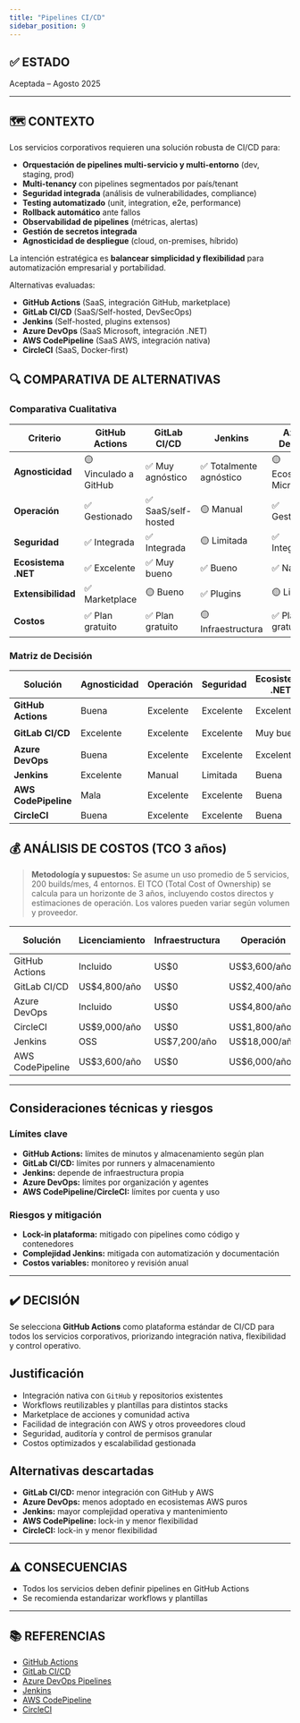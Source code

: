 ```yaml
---
title: "Pipelines CI/CD"
sidebar_position: 9
---
```


## ✅ ESTADO

Aceptada – Agosto 2025

---

## 🗺️ CONTEXTO

Los servicios corporativos requieren una solución robusta de CI/CD para:

- **Orquestación de pipelines multi-servicio y multi-entorno** (dev, staging, prod)
- **Multi-tenancy** con pipelines segmentados por país/tenant
- **Seguridad integrada** (análisis de vulnerabilidades, compliance)
- **Testing automatizado** (unit, integration, e2e, performance)
- **Rollback automático** ante fallos
- **Observabilidad de pipelines** (métricas, alertas)
- **Gestión de secretos integrada**
- **Agnosticidad de despliegue** (cloud, on-premises, híbrido)

La intención estratégica es **balancear simplicidad y flexibilidad** para automatización empresarial y portabilidad.

Alternativas evaluadas:

- **GitHub Actions** (SaaS, integración GitHub, marketplace)
- **GitLab CI/CD** (SaaS/Self-hosted, DevSecOps)
- **Jenkins** (Self-hosted, plugins extensos)
- **Azure DevOps** (SaaS Microsoft, integración .NET)
- **AWS CodePipeline** (SaaS AWS, integración nativa)
- **CircleCI** (SaaS, Docker-first)

## 🔍 COMPARATIVA DE ALTERNATIVAS

### Comparativa Cualitativa

| Criterio              | GitHub Actions | GitLab CI/CD | Jenkins | Azure DevOps | AWS CodePipeline | CircleCI |
|----------------------|----------------|--------------|---------|--------------|------------------|----------|
| **Agnosticidad**     | 🟡 Vinculado a GitHub | ✅ Muy agnóstico | ✅ Totalmente agnóstico | 🟡 Ecosistema Microsoft | ❌ Lock-in AWS | 🟡 Agnóstico |
| **Operación**        | ✅ Gestionado | ✅ SaaS/self-hosted | 🟡 Manual | ✅ Gestionado | ✅ Gestionado | ✅ Gestionado |
| **Seguridad**        | ✅ Integrada | ✅ Integrada | 🟡 Limitada | ✅ Integrada | ✅ Integrada | ✅ Integrada |
| **Ecosistema .NET**  | ✅ Excelente | ✅ Muy bueno | ✅ Bueno | ✅ Nativo | ✅ Bueno | ✅ Bueno |
| **Extensibilidad**   | ✅ Marketplace | 🟡 Bueno | ✅ Plugins | 🟡 Limitado | 🟡 Básico | 🟡 Limitado |
| **Costos**           | ✅ Plan gratuito | ✅ Plan gratuito | 🟡 Infraestructura | ✅ Plan gratuito | 🟡 Por uso | 🟡 Por uso |

### Matriz de Decisión

| Solución                | Agnosticidad | Operación | Seguridad | Ecosistema .NET | Recomendación         |
|------------------------|--------------|-----------|-----------|-----------------|-----------------------|
| **GitHub Actions**     | Buena        | Excelente | Excelente | Excelente       | ✅ **Seleccionada**    |
| **GitLab CI/CD**       | Excelente    | Excelente | Excelente | Muy buena       | 🟡 Alternativa         |
| **Azure DevOps**       | Buena        | Excelente | Excelente | Excelente       | 🟡 Considerada         |
| **Jenkins**            | Excelente    | Manual    | Limitada  | Buena           | ❌ Descartada          |
| **AWS CodePipeline**   | Mala         | Excelente | Excelente | Buena           | ❌ Descartada          |
| **CircleCI**           | Buena        | Excelente | Excelente | Buena           | ❌ Descartada          |

## 💰 ANÁLISIS DE COSTOS (TCO 3 años)

> **Metodología y supuestos:** Se asume un uso promedio de 5 servicios, 200 builds/mes, 4 entornos. El TCO (Total Cost of Ownership) se calcula para un horizonte de 3 años, incluyendo costos directos y estimaciones de operación. Los valores pueden variar según volumen y proveedor.

| Solución                | Licenciamiento     | Infraestructura | Operación         | TCO 3 años         |
|------------------------|-------------------|----------------|-------------------|--------------------|
| GitHub Actions         | Incluido          | US$0           | US$3,600/año      | US$10,800          |
| GitLab CI/CD           | US$4,800/año      | US$0           | US$2,400/año      | US$21,600          |
| Azure DevOps           | Incluido          | US$0           | US$4,800/año      | US$14,400          |
| CircleCI               | US$9,000/año      | US$0           | US$1,800/año      | US$32,400          |
| Jenkins                | OSS               | US$7,200/año   | US$18,000/año     | US$75,600          |
| AWS CodePipeline       | US$3,600/año      | US$0           | US$6,000/año      | US$28,800          |

---

## Consideraciones técnicas y riesgos

### Límites clave

- **GitHub Actions:** límites de minutos y almacenamiento según plan
- **GitLab CI/CD:** límites por runners y almacenamiento
- **Jenkins:** depende de infraestructura propia
- **Azure DevOps:** límites por organización y agentes
- **AWS CodePipeline/CircleCI:** límites por cuenta y uso

### Riesgos y mitigación

- **Lock-in plataforma:** mitigado con pipelines como código y contenedores
- **Complejidad Jenkins:** mitigada con automatización y documentación
- **Costos variables:** monitoreo y revisión anual

---

## ✔️ DECISIÓN

Se selecciona **GitHub Actions** como plataforma estándar de CI/CD para todos los servicios corporativos, priorizando integración nativa, flexibilidad y control operativo.

## Justificación

- Integración nativa con `GitHub` y repositorios existentes
- Workflows reutilizables y plantillas para distintos stacks
- Marketplace de acciones y comunidad activa
- Facilidad de integración con AWS y otros proveedores cloud
- Seguridad, auditoría y control de permisos granular
- Costos optimizados y escalabilidad gestionada

## Alternativas descartadas

- **GitLab CI/CD:** menor integración con GitHub y AWS
- **Azure DevOps:** menos adoptado en ecosistemas AWS puros
- **Jenkins:** mayor complejidad operativa y mantenimiento
- **AWS CodePipeline:** lock-in y menor flexibilidad
- **CircleCI:** lock-in y menor flexibilidad

---

## ⚠️ CONSECUENCIAS

- Todos los servicios deben definir pipelines en GitHub Actions
- Se recomienda estandarizar workflows y plantillas

---

## 📚 REFERENCIAS

- [GitHub Actions](https://github.com/features/actions)
- [GitLab CI/CD](https://about.gitlab.com/stages-devops-lifecycle/continuous-integration/)
- [Azure DevOps Pipelines](https://azure.microsoft.com/en-us/services/devops/pipelines/)
- [Jenkins](https://www.jenkins.io/)
- [AWS CodePipeline](https://aws.amazon.com/codepipeline/)
- [CircleCI](https://circleci.com/)
